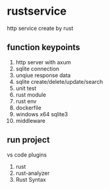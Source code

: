 # rustservice
http service create by rust

## function keypoints
1. http server with axum
2. sqlite connection
3. unqiue response data
4. sqlite create/delete/update/search
5. unit test
6. rust module
7. rust env
8. dockerfile
9. windows x64 sqlite3
10. middleware

## run project
vs code plugins
1. rust
2. rust-analyzer
3. Rust Syntax

